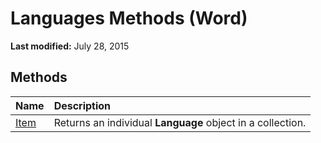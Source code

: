 
# Languages Methods (Word)

 **Last modified:** July 28, 2015


## Methods



|**Name**|**Description**|
|:-----|:-----|
| [Item](fa06f7de-941b-edab-162a-94e9f9fa1ca0.md)|Returns an individual  **Language** object in a collection.|
